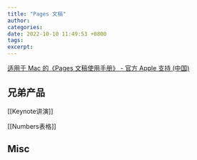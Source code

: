 ```yaml
---
title: "Pages 文稿"
author: 
categories: 
date: 2022-10-10 11:49:53 +0800
tags: 
excerpt: 
---
```




[适用于 Mac 的《Pages 文稿使用手册》 - 官方 Apple 支持 (中国)](https://support.apple.com/zh-cn/guide/pages/welcome/mac)








## 兄弟产品

[[Keynote讲演]]

[[Numbers表格]]




## Misc






